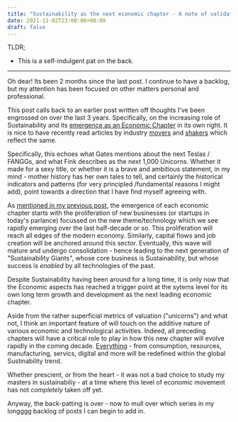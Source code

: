 ```yaml
---
title: "Sustainability as the next economic chapter - A note of validation on my earlier posts"
date: 2021-11-02T23:00:00+08:00
draft: false
---
```


TLDR;

- This is a self-indulgent pat on the back. 

---

Oh dear! Its been 2 months since the last post. I continue to have a backlog, but my attention has been focused on other matters personal and professional. 

This post calls back to an earlier post written off thoughts I've been engrossed on over the last 3 years. Specifically, on the increasing role of Sustainability and its [emergence as an Economic Chapter](https://www.makwaijun.com/blog/post40/) in its own right. It is nice to have recently read articles by industry [movers](https://www-cnbc-com.cdn.ampproject.org/c/s/www.cnbc.com/amp/2021/10/25/blackrock-ceo-larry-fink-next-1000-unicorns-will-be-in-climate-tech.html) and [shakers](https://www.cnbc.com/2021/10/20/bill-gates-expects-8-to-10-teslas-and-a-google-amazon-and-microsoft.html ) which reflect the same. 

Specifically, this echoes what Gates mentions about the next Teslas / FANGGs, and what Fink describes as the next 1,000 Unicorns. Whether it made for a sexy title, or whether it is a brave and ambitious statement, in my mind - mother history has her own tales to tell, and certainly the historical indicators and patterns (for very principled /fundamental reasons I might add), point towards a direction that I have find myself agreeing with.

As [mentioned in my previous post](https://www.makwaijun.com/blog/post38/), the emergence of each economic chapter starts with the proliferation of new businesses (or startups in today's parlance) focussed on the new theme/technology which we see rapidly emerging over the last half-decade or so. This proliferation will reach all edges of the modern economy. Similarly, capital flows and job creation will be anchored around this sector. Eventually, this wave will mature and undergo consolidation - hence leading to the next generation of "Sustainability Giants", whose core business is Sustainability, but whose success is *enabled* by all technologies of the past.

Despite Sustainability having been around for a long time, it is only now that the Economic aspects has reached a trigger point at the sytems level for its own long term growth and development as the next leading economic chapter. 

Aside from the rather superficial metrics of valuation ("unicorns") and what not, I think an important feature of will touch on the additive nature of various economic and technological activities. Indeed, all preceding chapters will have a critical role to play in how this new chapter will evolve rapidly in the coming decade. [Everything](https://www.makwaijun.com/blog/post37/) - from consumption, resources, manufacturing, servics, digital and more will be redefined within the global Sustinability trend. 

Whether prescient, or from the heart - it was not a bad choice to study my masters in sustainabiliy - at a time where this level of economic movement has not *completely* taken off yet.

Anyway, the back-patting is over - now to mull over which series in my longggg backlog of posts I can begin to add in. 
